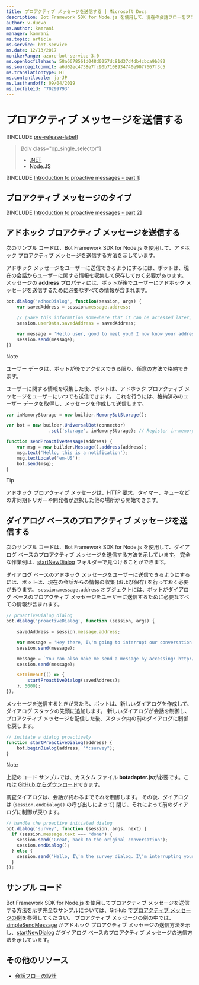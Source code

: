 ```yaml
---
title: プロアクティブ メッセージを送信する | Microsoft Docs
description: Bot Framework SDK for Node.js を使用して、現在の会話フローをプロアクティブ メッセージで中断する方法について説明します
author: v-ducvo
ms.author: kamrani
manager: kamrani
ms.topic: article
ms.service: bot-service
ms.date: 12/13/2017
monikerRange: azure-bot-service-3.0
ms.openlocfilehash: 58a6678561d048d0257dc81d37d4db4cbca9b382
ms.sourcegitcommit: a6d02ec4738e7fc90b7108934740e9077667f3c5
ms.translationtype: HT
ms.contentlocale: ja-JP
ms.lasthandoff: 09/04/2019
ms.locfileid: "70299793"
---
```

# <a name="send-proactive-messages"></a>プロアクティブ メッセージを送信する
[!INCLUDE [pre-release-label](../includes/pre-release-label-v3.md)]

> [!div class="op_single_selector"]
> - [.NET](../dotnet/bot-builder-dotnet-proactive-messages.md)
> - [Node.JS](../nodejs/bot-builder-nodejs-proactive-messages.md)

[!INCLUDE [Introduction to proactive messages - part 1](../includes/snippet-proactive-messages-intro-1.md)]

## <a name="types-of-proactive-messages"></a>プロアクティブ メッセージのタイプ

[!INCLUDE [Introduction to proactive messages - part 2](../includes/snippet-proactive-messages-intro-2.md)]

## <a name="send-an-ad-hoc-proactive-message"></a>アドホック プロアクティブ メッセージを送信する

次のサンプル コードは、Bot Framework SDK for Node.js を使用して、アドホック プロアクティブ メッセージを送信する方法を示しています。

アドホック メッセージをユーザーに送信できるようにするには、ボットは、現在の会話からユーザーに関する情報を収集して保存しておく必要があります。 メッセージの **address** プロパティには、ボットが後でユーザーにアドホック メッセージを送信するために必要なすべての情報が含まれます。 

```javascript
bot.dialog('adhocDialog', function(session, args) {
    var savedAddress = session.message.address;

    // (Save this information somewhere that it can be accessed later, such as in a database, or session.userData)
    session.userData.savedAddress = savedAddress;

    var message = 'Hello user, good to meet you! I now know your address and can send you notifications in the future.';
    session.send(message);
})
```

> [!NOTE]
> ユーザー データは、ボットが後でアクセスできる限り、任意の方法で格納できます。

ユーザーに関する情報を収集した後、ボットは、アドホック プロアクティブ メッセージをユーザーにいつでも送信できます。 これを行うには、格納済みのユーザー データを取得し、メッセージを作成して送信します。

```javascript
var inMemoryStorage = new builder.MemoryBotStorage();

var bot = new builder.UniversalBot(connector)
                .set('storage', inMemoryStorage); // Register in-memory storage 

function sendProactiveMessage(address) {
    var msg = new builder.Message().address(address);
    msg.text('Hello, this is a notification');
    msg.textLocale('en-US');
    bot.send(msg);
}
```

> [!TIP]
> アドホック プロアクティブ メッセージは、HTTP 要求、タイマー、キューなどの非同期トリガーや開発者が選択した他の場所から開始できます。

## <a name="send-a-dialog-based-proactive-message"></a>ダイアログ ベースのプロアクティブ メッセージを送信する

次のサンプル コードは、Bot Framework SDK for Node.js を使用して、ダイアログ ベースのプロアクティブ メッセージを送信する方法を示しています。 完全な作業例は、[startNewDialog](https://aka.ms/js-startnewdialog-sample-v3) フォルダーで見つけることができます。

ダイアログ ベースのアドホック メッセージをユーザーに送信できるようにするには、ボットは、現在の会話からの情報の収集 (および保存) を行っておく必要があります。 `session.message.address` オブジェクトには、ボットがダイアログ ベースのプロアクティブ メッセージをユーザーに送信するために必要なすべての情報が含まれます。 

```javascript
// proactiveDialog dialog
bot.dialog('proactiveDialog', function (session, args) {

    savedAddress = session.message.address;

    var message = 'Hey there, I\'m going to interrupt our conversation and start a survey in five seconds...';
    session.send(message);

    message = `You can also make me send a message by accessing: http://localhost:${server.address().port}/api/CustomWebApi`;
    session.send(message);

    setTimeout(() => {
        startProactiveDialog(savedAddress);
    }, 5000);
});
```

メッセージを送信するときが来たら、ボットは、新しいダイアログを作成して、ダイアログ スタックの先頭に追加します。 新しいダイアログが会話を制御し、プロアクティブ メッセージを配信した後、スタック内の前のダイアログに制御を戻します。 

```javascript
// initiate a dialog proactively 
function startProactiveDialog(address) {
    bot.beginDialog(address, "*:survey");
}
```

> [!NOTE]
> 上記のコード サンプルでは、カスタム ファイル **botadapter.js**が必要です。これは [GitHub からダウンロード](https://aka.ms/js-botadaptor-file-v3)できます。

調査ダイアログは、会話が終わるまでそれを制御します。 その後、ダイアログは (`session.endDialog()` の呼び出しによって) 閉じ、それによって前のダイアログに制御が戻ります。 


```javascript
// handle the proactive initiated dialog
bot.dialog('survey', function (session, args, next) {
  if (session.message.text === "done") {
    session.send("Great, back to the original conversation");
    session.endDialog();
  } else {
    session.send('Hello, I\'m the survey dialog. I\'m interrupting your conversation to ask you a question. Type "done" to resume');
  }
});
```

## <a name="sample-code"></a>サンプル コード

Bot Framework SDK for Node.js を使用してプロアクティブ メッセージを送信する方法を示す完全なサンプルについては、GitHub で<a href="https://aka.ms/js-proactivemessages-sample-v3" target="_blank">プロアクティブ メッセージの例</a>を参照してください。 プロアクティブ メッセージの例の中では、<a href="https://aka.ms/js-simplesendmessage-sample-v3" target="_blank">simpleSendMessage</a> がアドホック プロアクティブ メッセージの送信方法を示し、<a href="https://aka.ms/js-startnewdialog-sample-v3" target="_blank">startNewDialog</a> がダイアログ ベースのプロアクティブ メッセージの送信方法を示しています。

## <a name="additional-resources"></a>その他のリソース

- [会話フローの設計](../bot-service-design-conversation-flow.md)
